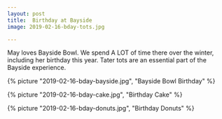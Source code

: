 ```yaml
---
layout: post
title:  Birthday at Bayside
image: 2019-02-16-bday-tots.jpg

---
```


May loves Bayside Bowl. We spend A LOT of time there over the winter, including her birthday this year. 
Tater tots are an essential part of the Bayside experience. 
 

<!--more-->
  
  {% picture "2019-02-16-bday-bayside.jpg", "Bayside Bowl Birthday"  %}
  
  {% picture "2019-02-16-bday-cake.jpg", "Birthday Cake"  %}
  
  {% picture "2019-02-16-bday-donuts.jpg", "Birthday Donuts"  %}    
  
